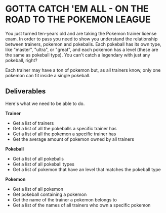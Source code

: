 # GOTTA CATCH 'EM ALL - ON THE ROAD TO THE POKEMON LEAGUE

You just turned ten-years old and are taking the Pokemon trainer license exam. In order to pass you need to show you understand the relationship between trainers, pokemon and pokeballs. Each pokeball has its own type, like "master", "ultra", or "great", and each pokemon has a level (these are the same as pokeball type).  You can't catch a legendary with just any pokeball, right?

Each trainer may have a ton of pokemon but, as all trainers know, only one pokemon can fit inside a single pokeball.

## Deliverables

Here's what we need to be able to do.

**Trainer**
  - Get a list of trainers
  - Get a list of all the pokeballs a specific trainer has
  - Get a list of all the pokemon a specific trainer has
  - Get the average amount of pokemon owned by all trainers

**Pokeball**
  - Get a list of all pokeballs
  - Get a list of all pokeball types
  - Get a list of pokemon that have an level that matches the pokeball type

**Pokemon**
  - Get a list of all pokemon
  - Get pokeball containing a pokemon
  - Get the name of the trainer a pokemon belongs to
  - Get a list of the names of all trainers who own a specific pokemon
